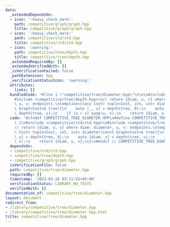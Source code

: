 ```yaml
---
data:
  _extendedDependsOn:
  - icon: ':heavy_check_mark:'
    path: competitive/graph/graph.hpp
    title: competitive/graph/graph.hpp
  - icon: ':heavy_check_mark:'
    path: competitive/std/std.hpp
    title: competitive/std/std.hpp
  - icon: ':warning:'
    path: competitive/tree/depth.hpp
    title: competitive/tree/depth.hpp
  _extendedRequiredBy: []
  _extendedVerifiedWith: []
  _isVerificationFailed: false
  _pathExtension: hpp
  _verificationStatusIcon: ':warning:'
  attributes:
    links: []
  bundledCode: "#line 1 \"competitive/tree/diameter.hpp\"\n\n\n#include <competitive/std/std.hpp>\n\
    #include <competitive/tree/depth.hpp>\n// return {diam, u, v} where diam: diameter,\
    \ u, v: endpoints.\ntemplate<class Cost> tuple<Cost, int, int> diameter(const\
    \ Graph<Cost>& tree){\n    auto [_, u] = depth(tree, 0);\n    auto [diam, v] =\
    \ depth(tree, u);\n    if (u > v) swap(u, v);\n    return {diam, u, v};\n}\n\n"
  code: "#ifndef COMPETITIVE_TREE_DIAMETER_HPP\n#define COMPETITIVE_TREE_DIAMETER_HPP\
    \ 1\n#include <competitive/std/std.hpp>\n#include <competitive/tree/depth.hpp>\n\
    // return {diam, u, v} where diam: diameter, u, v: endpoints.\ntemplate<class\
    \ Cost> tuple<Cost, int, int> diameter(const Graph<Cost>& tree){\n    auto [_,\
    \ u] = depth(tree, 0);\n    auto [diam, v] = depth(tree, u);\n    if (u > v) swap(u,\
    \ v);\n    return {diam, u, v};\n}\n#endif // COMPETITIVE_TREE_DIAMETER_HPP"
  dependsOn:
  - competitive/std/std.hpp
  - competitive/tree/depth.hpp
  - competitive/graph/graph.hpp
  isVerificationFile: false
  path: competitive/tree/diameter.hpp
  requiredBy: []
  timestamp: '2023-02-26 03:11:42+09:00'
  verificationStatus: LIBRARY_NO_TESTS
  verifiedWith: []
documentation_of: competitive/tree/diameter.hpp
layout: document
redirect_from:
- /library/competitive/tree/diameter.hpp
- /library/competitive/tree/diameter.hpp.html
title: competitive/tree/diameter.hpp
---
```

